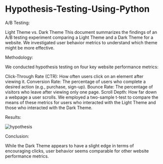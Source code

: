 # Hypothesis-Testing-Using-Python

A/B Testing: 

Light Theme vs. Dark Theme
This document summarizes the findings of an A/B testing experiment comparing a Light Theme and a Dark Theme for a website. We investigated user behavior metrics to understand which theme might be more effective.

Methodology:

We conducted hypothesis testing on four key website performance metrics:

Click-Through Rate (CTR): How often users click on an element after viewing it.
Conversion Rate: The percentage of users who complete a desired action (e.g., purchase, sign-up).
Bounce Rate: The percentage of visitors who leave after viewing only one page.
Scroll Depth: How far down a webpage a user scrolls.
We employed a two-sample t-test to compare the means of these metrics for users who interacted with the Light Theme and those who interacted with the Dark Theme.

Results:

![hypothesis](https://github.com/udaisharma99/Hypothesis-Testing-Using-Python/assets/138836370/fcd598b0-cf21-4c33-b796-017490bf4d48)


Conclusion: 

While the Dark Theme appears to have a slight edge in terms of encouraging clicks, user behavior seems comparable for other website performance metrics. 
